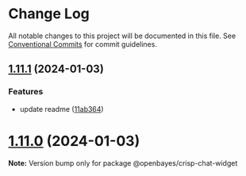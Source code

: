 # Change Log

All notable changes to this project will be documented in this file.
See [Conventional Commits](https://conventionalcommits.org) for commit guidelines.

## [1.11.1](https://github.com/signcl/openbayes-ui/compare/v1.11.0...v1.11.1) (2024-01-03)


### Features

* update readme ([11ab364](https://github.com/signcl/openbayes-ui/commit/11ab364abf49d6b332a8c66013d19a6194cedd5c))





# [1.11.0](https://github.com/signcl/openbayes-ui/compare/v1.3.0...v1.11.0) (2024-01-03)

**Note:** Version bump only for package @openbayes/crisp-chat-widget
